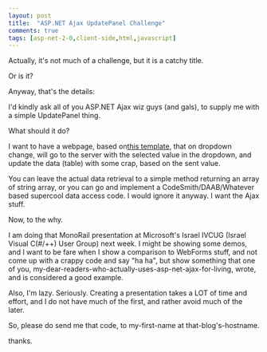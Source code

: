 ```yaml
---
layout: post
title:  "ASP.NET Ajax UpdatePanel Challenge"
comments: true
tags: [asp-net-2-0,client-side,html,javascript]
---
```



Actually, it's not much of a challenge, but it is a catchy title.

Or is it?

Anyway, that's the details:

I'd kindly ask all of you ASP.NET Ajax wiz guys (and gals), to supply me with a simple UpdatePanel thing.

What should it do?

I want to have a webpage, based on[this template](http://kenegozi.com/blog/uploaded/updatepaneltemplate.html), that on dropdown change, will go to the server with the selected value in the dropdown, and update the data (table) with some crap, based on the sent value.

You can leave the actual data retrieval to a simple method returning an array of string array, or you can go and implement a CodeSmith/DAAB/Whatever based supercool data access code. I would ignore it anyway. I want the Ajax stuff.



Now, to the why.

I am doing that MonoRail presentation at Microsoft's Israel IVCUG (Israel Visual C(#/++) User Group) next week. I might be showing some demos, and I want to be fare when I show a comparison to WebForms stuff, and not come up with a crappy code and say "ha ha", but show something that one of you, my-dear-readers-who-actually-uses-asp-net-ajax-for-living, wrote, and is considered a good example.

Also, I'm lazy. Seriously. Creating a presentation takes a LOT of time and effort, and I do not have much of the first, and rather avoid much of the later.

So, please do send me that code, to my-first-name at that-blog's-hostname.

thanks.

